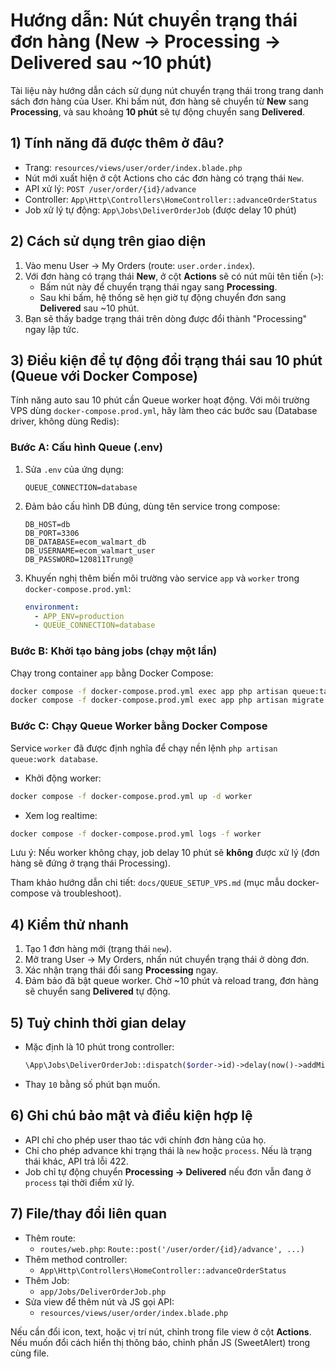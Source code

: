 # Hướng dẫn: Nút chuyển trạng thái đơn hàng (New -> Processing -> Delivered sau ~10 phút)

Tài liệu này hướng dẫn cách sử dụng nút chuyển trạng thái trong trang danh sách đơn hàng của User. Khi bấm nút, đơn hàng sẽ chuyển từ **New** sang **Processing**, và sau khoảng **10 phút** sẽ tự động chuyển sang **Delivered**.

## 1) Tính năng đã được thêm ở đâu?
- Trang: `resources/views/user/order/index.blade.php`
- Nút mới xuất hiện ở cột Actions cho các đơn hàng có trạng thái `New`.
- API xử lý: `POST /user/order/{id}/advance`
- Controller: `App\Http\Controllers\HomeController::advanceOrderStatus`
- Job xử lý tự động: `App\Jobs\DeliverOrderJob` (được delay 10 phút)

## 2) Cách sử dụng trên giao diện
1. Vào menu User -> My Orders (route: `user.order.index`).
2. Với đơn hàng có trạng thái **New**, ở cột **Actions** sẽ có nút mũi tên tiến (`>`):
   - Bấm nút này để chuyển trạng thái ngay sang **Processing**.
   - Sau khi bấm, hệ thống sẽ hẹn giờ tự động chuyển đơn sang **Delivered** sau ~10 phút.
3. Bạn sẽ thấy badge trạng thái trên dòng được đổi thành "Processing" ngay lập tức.

## 3) Điều kiện để tự động đổi trạng thái sau 10 phút (Queue với Docker Compose)
Tính năng auto sau 10 phút cần Queue worker hoạt động. Với môi trường VPS dùng `docker-compose.prod.yml`, hãy làm theo các bước sau (Database driver, không dùng Redis):

### Bước A: Cấu hình Queue (.env)
1. Sửa `.env` của ứng dụng:
   ```env
   QUEUE_CONNECTION=database
   ```
2. Đảm bảo cấu hình DB đúng, dùng tên service trong compose:
   ```env
   DB_HOST=db
   DB_PORT=3306
   DB_DATABASE=ecom_walmart_db
   DB_USERNAME=ecom_walmart_user
   DB_PASSWORD=120811Trung@
   ```
3. Khuyến nghị thêm biến môi trường vào service `app` và `worker` trong `docker-compose.prod.yml`:
   ```yaml
   environment:
     - APP_ENV=production
     - QUEUE_CONNECTION=database
   ```

### Bước B: Khởi tạo bảng jobs (chạy một lần)
Chạy trong container `app` bằng Docker Compose:
```bash
docker compose -f docker-compose.prod.yml exec app php artisan queue:table
docker compose -f docker-compose.prod.yml exec app php artisan migrate
```

### Bước C: Chạy Queue Worker bằng Docker Compose
Service `worker` đã được định nghĩa để chạy nền lệnh `php artisan queue:work database`.
- Khởi động worker:
```bash
docker compose -f docker-compose.prod.yml up -d worker
```
- Xem log realtime:
```bash
docker compose -f docker-compose.prod.yml logs -f worker
```

Lưu ý: Nếu worker không chạy, job delay 10 phút sẽ **không** được xử lý (đơn hàng sẽ đứng ở trạng thái Processing).

Tham khảo hướng dẫn chi tiết: `docs/QUEUE_SETUP_VPS.md` (mục mẫu docker-compose và troubleshoot).

## 4) Kiểm thử nhanh
1. Tạo 1 đơn hàng mới (trạng thái `new`).
2. Mở trang User -> My Orders, nhấn nút chuyển trạng thái ở dòng đơn.
3. Xác nhận trạng thái đổi sang **Processing** ngay.
4. Đảm bảo đã bật queue worker. Chờ ~10 phút và reload trang, đơn hàng sẽ chuyển sang **Delivered** tự động.

## 5) Tuỳ chỉnh thời gian delay
- Mặc định là 10 phút trong controller:
  ```php
  \App\Jobs\DeliverOrderJob::dispatch($order->id)->delay(now()->addMinutes(10));
  ```
- Thay `10` bằng số phút bạn muốn.

## 6) Ghi chú bảo mật và điều kiện hợp lệ
- API chỉ cho phép user thao tác với chính đơn hàng của họ.
- Chỉ cho phép advance khi trạng thái là `new` hoặc `process`. Nếu là trạng thái khác, API trả lỗi 422.
- Job chỉ tự động chuyển **Processing -> Delivered** nếu đơn vẫn đang ở `process` tại thời điểm xử lý.

## 7) File/thay đổi liên quan
- Thêm route:
  - `routes/web.php`: `Route::post('/user/order/{id}/advance', ...)`
- Thêm method controller:
  - `App\Http\Controllers\HomeController::advanceOrderStatus`
- Thêm Job:
  - `app/Jobs/DeliverOrderJob.php`
- Sửa view để thêm nút và JS gọi API:
  - `resources/views/user/order/index.blade.php`

Nếu cần đổi icon, text, hoặc vị trí nút, chỉnh trong file view ở cột **Actions**. Nếu muốn đổi cách hiển thị thông báo, chỉnh phần JS (SweetAlert) trong cùng file.